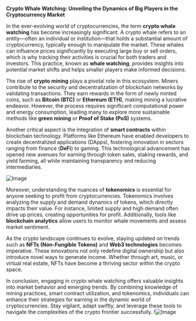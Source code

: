**Crypto Whale Watching: Unveiling the Dynamics of Big Players in the Cryptocurrency Market**

In the ever-evolving world of cryptocurrencies, the term **crypto whale watching** has become increasingly significant. A crypto whale refers to an entity—often an individual or institution—that holds a substantial amount of cryptocurrency, typically enough to manipulate the market. These whales can influence prices significantly by executing large buy or sell orders, which is why tracking their activities is crucial for both traders and investors. This practice, known as **whale watching**, provides insights into potential market shifts and helps smaller players make informed decisions.

The rise of **crypto mining** plays a pivotal role in this ecosystem. Miners contribute to the security and decentralization of blockchain networks by validating transactions. They earn rewards in the form of newly minted coins, such as **Bitcoin (BTC)** or **Ethereum (ETH)**, making mining a lucrative endeavor. However, the process requires significant computational power and energy consumption, leading many to explore more sustainable methods like **green mining** or **Proof of Stake (PoS)** systems.

Another critical aspect is the integration of **smart contracts** within blockchain technology. Platforms like Ethereum have enabled developers to create decentralized applications (DApps), fostering innovation in sectors ranging from finance (**DeFi**) to gaming. This technological advancement has opened new avenues for earning through token sales, staking rewards, and yield farming, all while maintaining transparency and reducing intermediaries.

![Image](https://github.com/user-attachments/assets/b6e7b7a2-655e-4d44-8baa-20c566a3cb65)

Moreover, understanding the nuances of **tokenomics** is essential for anyone seeking to profit from cryptocurrencies. Tokenomics involves analyzing the supply and demand dynamics of tokens, which directly impacts their value. For instance, limited supply and high demand often drive up prices, creating opportunities for profit. Additionally, tools like **blockchain analytics** allow users to monitor whale movements and assess market sentiment.

As the crypto landscape continues to evolve, staying updated on trends such as **NFTs (Non-Fungible Tokens)** and **Web3 technologies** becomes imperative. These innovations not only redefine digital ownership but also introduce novel ways to generate income. Whether through art, music, or virtual real estate, NFTs have become a thriving sector within the crypto space.

In conclusion, engaging in crypto whale watching offers valuable insights into market behavior and emerging trends. By combining knowledge of mining practices, smart contract utilization, and tokenomics, individuals can enhance their strategies for earning in the dynamic world of cryptocurrencies. Stay vigilant, adapt swiftly, and leverage these tools to navigate the complexities of the crypto frontier successfully. !![Image](https://github.com/user-attachments/assets/b6e7b7a2-655e-4d44-8baa-20c566a3cb65)